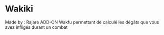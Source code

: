 # Wakiki
Made by : Rajare
ADD-ON Wakfu permettant de calculé les dégâts que vous avez infligés durant un combat
